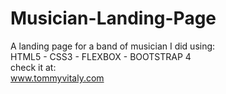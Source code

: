 # Musician-Landing-Page
A landing page for a band of musician I did using:<br>
HTML5 - CSS3 - FLEXBOX - BOOTSTRAP 4
<br>
check it at:<br>
www.tommyvitaly.com
